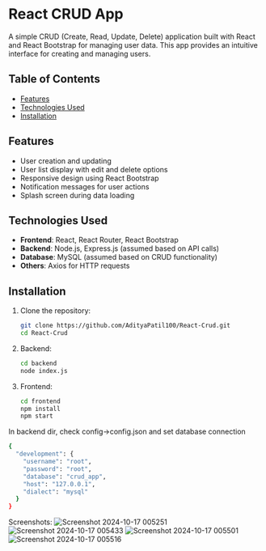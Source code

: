 # React CRUD App

A simple CRUD (Create, Read, Update, Delete) application built with React and React Bootstrap for managing user data. This app provides an intuitive interface for creating and managing users.

## Table of Contents

- [Features](#features)
- [Technologies Used](#technologies-used)
- [Installation](#installation)

## Features

- User creation and updating
- User list display with edit and delete options
- Responsive design using React Bootstrap
- Notification messages for user actions
- Splash screen during data loading

## Technologies Used

- **Frontend**: React, React Router, React Bootstrap
- **Backend**: Node.js, Express.js (assumed based on API calls)
- **Database**: MySQL (assumed based on CRUD functionality)
- **Others**: Axios for HTTP requests

## Installation

1. Clone the repository:
   ```bash
   git clone https://github.com/AdityaPatil100/React-Crud.git
   cd React-Crud
2. Backend:
   ```bash
   cd backend
   node index.js
3. Frontend:
   ```bash
   cd frontend
   npm install
   npm start

In backend dir, check config->config.json and set database connection
   ```bash
   {
     "development": {
       "username": "root",
       "password": "root",
       "database": "crud_app",
       "host": "127.0.0.1",
       "dialect": "mysql"
     }
   }
```
Screenshots:
![Screenshot 2024-10-17 005251](https://github.com/user-attachments/assets/d314f17f-d77f-4654-8d6c-c3af6500b6b4)
![Screenshot 2024-10-17 005433](https://github.com/user-attachments/assets/cfc3bc19-bbec-4a6b-9a7f-5640ec7e6d24)
![Screenshot 2024-10-17 005501](https://github.com/user-attachments/assets/89508343-3922-449a-bc69-57b389b137a5)
![Screenshot 2024-10-17 005516](https://github.com/user-attachments/assets/7e2cefa1-7f47-4b16-92d1-fd8b0e769b5c)







